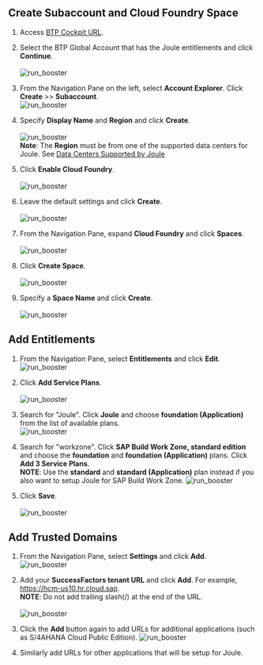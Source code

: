 ## **Create Subaccount and Cloud Foundry Space**


1. Access [BTP Cockpit URL](https://cockpit.btp.cloud.sap).
2. Select the BTP Global Account that has the Joule entitlements and click **Continue**.</br>                       
![run_booster](1.png)

3. From the Navigation Pane on the left, select **Account Explorer**.  Click **Create** >> **Subaccount**.</br> 
![run_booster](3.jpg)

4. Specify **Display Name** and **Region** and click **Create**.</br>                              
![run_booster](3-1.jpg)   
**Note**: The **Region** must be from one of the supported data centers for Joule.  See [Data Centers Supported by Joule](https://help.sap.com/docs/joule/serviceguide/data-centers-supported-by-joule)

5. Click **Enable Cloud Foundry**.</br>  
![run_booster](4.jpg)

6. Leave the default settings and click **Create**.</br>        
![run_booster](5.jpg)

7. From the Navigation Pane, expand **Cloud Foundry** and click **Spaces**.</br>                                                         
![run_booster](6.jpg)

8. Click **Create Space**.</br>                                                                                                                   
![run_booster](7.jpg)

9. Specify a **Space Name** and click **Create**.</br>                                      
![run_booster](8.jpg)


## **Add Entitlements**


1. From the Navigation Pane, select **Entitlements** and click **Edit**.</br>
![run_booster](9.jpg)

2. Click **Add Service Plans**.</br>                        
![run_booster](10.jpg)

3. Search for "Joule".  Click **Joule** and choose **foundation (Application)** from the list of available plans.</br>
![run_booster](11.jpg)

4. Search for "workzone".  Click **SAP Build Work Zone, standard edition** and choose the **foundation** and **foundation (Application)** plans.  Click **Add 3 Service Plans**.</br>
**NOTE**: Use the **standard** and **standard (Application)** plan instead if you also want to setup Joule for SAP Build Work Zone.
![run_booster](12.jpg)

5. Click **Save**.</br>                
![run_booster](13.jpg)


## **Add Trusted Domains**


1. From the Navigation Pane, select **Settings** and click **Add**.</br>
![run_booster](14.jpg)

2. Add your **SuccessFactors tenant URL** and click **Add**.  For example, https://hcm-us10.hr.cloud.sap.                  
**NOTE**:  Do not add trailing slash(/) at the end of the URL.</br>    
![run_booster](15.jpg)

3.  Click the **Add** button again to add URLs for additional applications (such as S/4AHANA Cloud Public Edition).
![run_booster](16.jpg)

4. Similarly add URLs for other applications that will be setup for Joule.
 
